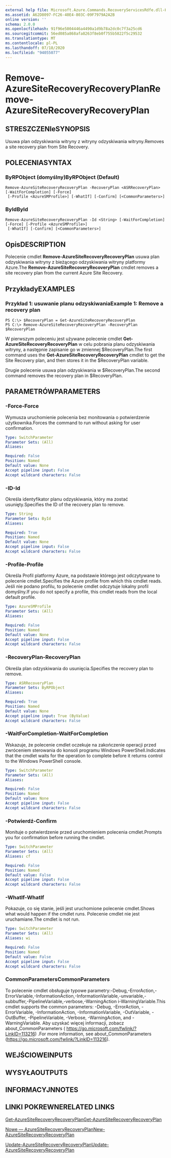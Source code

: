 ```yaml
---
external help file: Microsoft.Azure.Commands.RecoveryServicesRdfe.dll-Help.xml
ms.assetid: A62D8097-FC26-40E4-803C-09F7979A2A2B
online version: ''
schema: 2.0.0
ms.openlocfilehash: 91f96e5004446a4490a1d9b78a2dc0c7f3a25cd6
ms.sourcegitcommit: 56ed085a868afa8263f8eb0f755b5822f5c29532
ms.translationtype: MT
ms.contentlocale: pl-PL
ms.lasthandoff: 07/18/2020
ms.locfileid: "94055077"
---
```

# <span data-ttu-id="28c0c-101">Remove-AzureSiteRecoveryRecoveryPlan</span><span class="sxs-lookup"><span data-stu-id="28c0c-101">Remove-AzureSiteRecoveryRecoveryPlan</span></span>

## <span data-ttu-id="28c0c-102">STRESZCZENIe</span><span class="sxs-lookup"><span data-stu-id="28c0c-102">SYNOPSIS</span></span>
<span data-ttu-id="28c0c-103">Usuwa plan odzyskiwania witryny z witryny odzyskiwania witryny.</span><span class="sxs-lookup"><span data-stu-id="28c0c-103">Removes a site recovery plan from Site Recovery.</span></span>

## <span data-ttu-id="28c0c-104">POLECENIA</span><span class="sxs-lookup"><span data-stu-id="28c0c-104">SYNTAX</span></span>

### <span data-ttu-id="28c0c-105">ByRPObject (domyślny)</span><span class="sxs-lookup"><span data-stu-id="28c0c-105">ByRPObject (Default)</span></span>
```
Remove-AzureSiteRecoveryRecoveryPlan -RecoveryPlan <ASRRecoveryPlan> [-WaitForCompletion] [-Force]
 [-Profile <AzureSMProfile>] [-WhatIf] [-Confirm] [<CommonParameters>]
```

### <span data-ttu-id="28c0c-106">ById</span><span class="sxs-lookup"><span data-stu-id="28c0c-106">ById</span></span>
```
Remove-AzureSiteRecoveryRecoveryPlan -Id <String> [-WaitForCompletion] [-Force] [-Profile <AzureSMProfile>]
 [-WhatIf] [-Confirm] [<CommonParameters>]
```

## <span data-ttu-id="28c0c-107">Opis</span><span class="sxs-lookup"><span data-stu-id="28c0c-107">DESCRIPTION</span></span>
<span data-ttu-id="28c0c-108">Polecenie cmdlet **Remove-AzureSiteRecoveryRecoveryPlan** usuwa plan odzyskiwania witryny z bieżącego odzyskiwania witryny platformy Azure.</span><span class="sxs-lookup"><span data-stu-id="28c0c-108">The **Remove-AzureSiteRecoveryRecoveryPlan** cmdlet removes a site recovery plan from the current Azure Site Recovery.</span></span>

## <span data-ttu-id="28c0c-109">Przykłady</span><span class="sxs-lookup"><span data-stu-id="28c0c-109">EXAMPLES</span></span>

### <span data-ttu-id="28c0c-110">Przykład 1: usuwanie planu odzyskiwania</span><span class="sxs-lookup"><span data-stu-id="28c0c-110">Example 1: Remove a recovery plan</span></span>
```
PS C:\> $RecoveryPlan = Get-AzureSiteRecoveryRecoveryPlan 
PS C:\> Remove-AzureSiteRecoveryRecoveryPlan -RecoveryPlan $RecoveryPlan
```

<span data-ttu-id="28c0c-111">W pierwszym poleceniu jest używane polecenie cmdlet **Get-AzureSiteRecoveryRecoveryPlan** w celu pobrania planu odzyskiwania witryny, a następnie zapisanie go w zmiennej $RecoveryPlan.</span><span class="sxs-lookup"><span data-stu-id="28c0c-111">The first command uses the **Get-AzureSiteRecoveryRecoveryPlan** cmdlet to get the Site Recovery plan, and then stores it in the $RecoveryPlan variable.</span></span>

<span data-ttu-id="28c0c-112">Drugie polecenie usuwa plan odzyskiwania w $RecoveryPlan.</span><span class="sxs-lookup"><span data-stu-id="28c0c-112">The second command removes the recovery plan in $RecoveryPlan.</span></span>

## <span data-ttu-id="28c0c-113">PARAMETRÓW</span><span class="sxs-lookup"><span data-stu-id="28c0c-113">PARAMETERS</span></span>

### <span data-ttu-id="28c0c-114">-Force</span><span class="sxs-lookup"><span data-stu-id="28c0c-114">-Force</span></span>
<span data-ttu-id="28c0c-115">Wymusza uruchomienie polecenia bez monitowania o potwierdzenie użytkownika.</span><span class="sxs-lookup"><span data-stu-id="28c0c-115">Forces the command to run without asking for user confirmation.</span></span>

```yaml
Type: SwitchParameter
Parameter Sets: (All)
Aliases: 

Required: False
Position: Named
Default value: None
Accept pipeline input: False
Accept wildcard characters: False
```

### <span data-ttu-id="28c0c-116">-ID</span><span class="sxs-lookup"><span data-stu-id="28c0c-116">-Id</span></span>
<span data-ttu-id="28c0c-117">Określa identyfikator planu odzyskiwania, który ma zostać usunięty.</span><span class="sxs-lookup"><span data-stu-id="28c0c-117">Specifies the ID of the recovery plan to remove.</span></span>

```yaml
Type: String
Parameter Sets: ById
Aliases: 

Required: True
Position: Named
Default value: None
Accept pipeline input: False
Accept wildcard characters: False
```

### <span data-ttu-id="28c0c-118">-Profile</span><span class="sxs-lookup"><span data-stu-id="28c0c-118">-Profile</span></span>
<span data-ttu-id="28c0c-119">Określa Profil platformy Azure, na podstawie którego jest odczytywane to polecenie cmdlet.</span><span class="sxs-lookup"><span data-stu-id="28c0c-119">Specifies the Azure profile from which this cmdlet reads.</span></span>
<span data-ttu-id="28c0c-120">Jeśli nie podano profilu, to polecenie cmdlet odczytuje lokalny profil domyślny.</span><span class="sxs-lookup"><span data-stu-id="28c0c-120">If you do not specify a profile, this cmdlet reads from the local default profile.</span></span>

```yaml
Type: AzureSMProfile
Parameter Sets: (All)
Aliases: 

Required: False
Position: Named
Default value: None
Accept pipeline input: False
Accept wildcard characters: False
```

### <span data-ttu-id="28c0c-121">-RecoveryPlan</span><span class="sxs-lookup"><span data-stu-id="28c0c-121">-RecoveryPlan</span></span>
<span data-ttu-id="28c0c-122">Określa plan odzyskiwania do usunięcia.</span><span class="sxs-lookup"><span data-stu-id="28c0c-122">Specifies the recovery plan to remove.</span></span>

```yaml
Type: ASRRecoveryPlan
Parameter Sets: ByRPObject
Aliases: 

Required: True
Position: Named
Default value: None
Accept pipeline input: True (ByValue)
Accept wildcard characters: False
```

### <span data-ttu-id="28c0c-123">-WaitForCompletion</span><span class="sxs-lookup"><span data-stu-id="28c0c-123">-WaitForCompletion</span></span>
<span data-ttu-id="28c0c-124">Wskazuje, że polecenie cmdlet oczekuje na zakończenie operacji przed zwróceniem sterowania do konsoli programu Windows PowerShell.</span><span class="sxs-lookup"><span data-stu-id="28c0c-124">Indicates that the cmdlet waits for the operation to complete before it returns control to the Windows PowerShell console.</span></span>

```yaml
Type: SwitchParameter
Parameter Sets: (All)
Aliases: 

Required: False
Position: Named
Default value: None
Accept pipeline input: False
Accept wildcard characters: False
```

### <span data-ttu-id="28c0c-125">-Potwierdź</span><span class="sxs-lookup"><span data-stu-id="28c0c-125">-Confirm</span></span>
<span data-ttu-id="28c0c-126">Monituje o potwierdzenie przed uruchomieniem polecenia cmdlet.</span><span class="sxs-lookup"><span data-stu-id="28c0c-126">Prompts you for confirmation before running the cmdlet.</span></span>

```yaml
Type: SwitchParameter
Parameter Sets: (All)
Aliases: cf

Required: False
Position: Named
Default value: False
Accept pipeline input: False
Accept wildcard characters: False
```

### <span data-ttu-id="28c0c-127">-WhatIf</span><span class="sxs-lookup"><span data-stu-id="28c0c-127">-WhatIf</span></span>
<span data-ttu-id="28c0c-128">Pokazuje, co się stanie, jeśli jest uruchomione polecenie cmdlet.</span><span class="sxs-lookup"><span data-stu-id="28c0c-128">Shows what would happen if the cmdlet runs.</span></span>
<span data-ttu-id="28c0c-129">Polecenie cmdlet nie jest uruchamiane.</span><span class="sxs-lookup"><span data-stu-id="28c0c-129">The cmdlet is not run.</span></span>

```yaml
Type: SwitchParameter
Parameter Sets: (All)
Aliases: wi

Required: False
Position: Named
Default value: False
Accept pipeline input: False
Accept wildcard characters: False
```

### <span data-ttu-id="28c0c-130">CommonParameters</span><span class="sxs-lookup"><span data-stu-id="28c0c-130">CommonParameters</span></span>
<span data-ttu-id="28c0c-131">To polecenie cmdlet obsługuje typowe parametry:-Debug,-ErrorAction,-ErrorVariable,-InformationAction,-InformationVariable,-unvariable,-subbuffer,-PipelineVariable,-verbose,-WarningAction i-WarningVariable.</span><span class="sxs-lookup"><span data-stu-id="28c0c-131">This cmdlet supports the common parameters: -Debug, -ErrorAction, -ErrorVariable, -InformationAction, -InformationVariable, -OutVariable, -OutBuffer, -PipelineVariable, -Verbose, -WarningAction, and -WarningVariable.</span></span> <span data-ttu-id="28c0c-132">Aby uzyskać więcej informacji, zobacz about_CommonParameters ( https://go.microsoft.com/fwlink/?LinkID=113216) .</span><span class="sxs-lookup"><span data-stu-id="28c0c-132">For more information, see about_CommonParameters (https://go.microsoft.com/fwlink/?LinkID=113216).</span></span>

## <span data-ttu-id="28c0c-133">WEJŚCIOWE</span><span class="sxs-lookup"><span data-stu-id="28c0c-133">INPUTS</span></span>

## <span data-ttu-id="28c0c-134">WYSYŁA</span><span class="sxs-lookup"><span data-stu-id="28c0c-134">OUTPUTS</span></span>

## <span data-ttu-id="28c0c-135">INFORMACYJN</span><span class="sxs-lookup"><span data-stu-id="28c0c-135">NOTES</span></span>

## <span data-ttu-id="28c0c-136">LINKI POKREWNE</span><span class="sxs-lookup"><span data-stu-id="28c0c-136">RELATED LINKS</span></span>

[<span data-ttu-id="28c0c-137">Get-AzureSiteRecoveryRecoveryPlan</span><span class="sxs-lookup"><span data-stu-id="28c0c-137">Get-AzureSiteRecoveryRecoveryPlan</span></span>](./Get-AzureSiteRecoveryRecoveryPlan.md)

[<span data-ttu-id="28c0c-138">Nowe — AzureSiteRecoveryRecoveryPlan</span><span class="sxs-lookup"><span data-stu-id="28c0c-138">New-AzureSiteRecoveryRecoveryPlan</span></span>](./New-AzureSiteRecoveryRecoveryPlan.md)

[<span data-ttu-id="28c0c-139">Update-AzureSiteRecoveryRecoveryPlan</span><span class="sxs-lookup"><span data-stu-id="28c0c-139">Update-AzureSiteRecoveryRecoveryPlan</span></span>](./Update-AzureSiteRecoveryRecoveryPlan.md)


